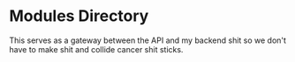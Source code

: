 # Modules Directory

This serves as a gateway between the API and my backend shit so we don't have to make shit and collide cancer shit sticks.

